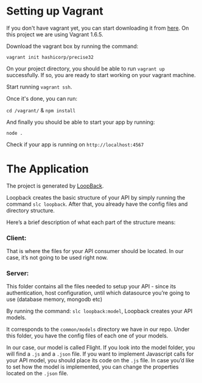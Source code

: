 # Setting up Vagrant

If you don't have vagrant yet, you can start downloading it from [here](http://www.vagrantup.com/downloads). On this project we are using Vagrant 1.6.5.

Download the vagrant box by running the command:

`vagrant init hashicorp/precise32`

On your project directory, you should be able to run `vagrant up` successfully.
If so, you are ready to start working on your vagrant machine.

Start running `vagrant ssh`.

Once it's done, you can run: 

`cd /vagrant/` & `npm install`

And finally you should be able to start your app by running:

`node .`

Check if your app is running on `http://localhost:4567`

# The Application

The project is generated by [LoopBack](http://loopback.io).

Loopback creates the basic structure of your API by simply running the command `slc loopback`.
After that, you already have the config files and directory structure.

Here’s a brief description of what each part of the structure means:

### Client: 

That is where the files for your API consumer should be located. In our case, it’s not going to be used right now.

### Server: 

This folder contains all the files needed to setup your API - since its authentication, host configuration, until which datasource you’re going to use (database memory, mongodb etc)

By running the command: `slc loopback:model`, Loopback creates your API models. 

It corresponds to the `common/models` directory we have in our repo. Under this folder, you have the config files of each one of your models. 

In our case, our model is called Flight. If you look into the model folder, you will find a `.js` and a `.json` file. If you want to implement Javascript calls for your API model, you should place its code on the `.js` file.
In case you’d like to set how the model is implemented, you can change the properties located on the `.json` file.

